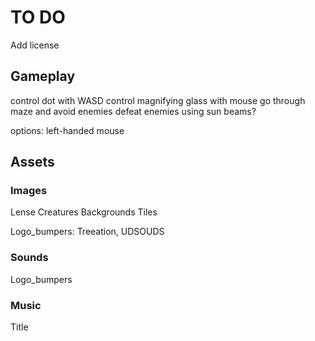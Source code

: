 # TO DO

Add license

## Gameplay

control dot with WASD
control magnifying glass with mouse
go through maze and avoid enemies
defeat enemies using sun beams? 


options: left-handed mouse


## Assets

### Images

Lense
Creatures
Backgrounds
Tiles

Logo_bumpers: Treeation, UDSOUDS

### Sounds
Logo_bumpers

### Music
Title 